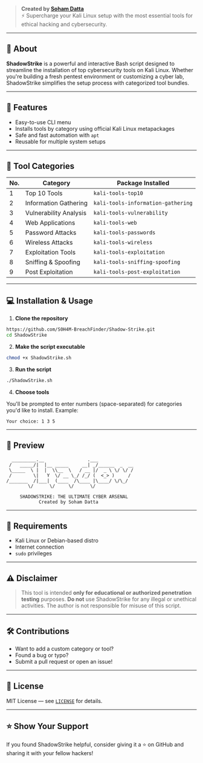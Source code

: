 
> **Created by [Soham Datta](https://github.com/S0H4M-BreachFinder)**  
> ⚡ Supercharge your Kali Linux setup with the most essential tools for ethical hacking and cybersecurity.

---

## 🚀 About

**ShadowStrike** is a powerful and interactive Bash script designed to streamline the installation of top cybersecurity tools on Kali Linux. Whether you're building a fresh pentest environment or customizing a cyber lab, ShadowStrike simplifies the setup process with categorized tool bundles.

---

## 🎯 Features

- Easy-to-use CLI menu
- Installs tools by category using official Kali Linux metapackages
- Safe and fast automation with `apt`
- Reusable for multiple system setups

---

## 🧰 Tool Categories

| No. | Category               | Package Installed                        |
|-----|------------------------|------------------------------------------|
| 1   | Top 10 Tools           | `kali-tools-top10`                       |
| 2   | Information Gathering  | `kali-tools-information-gathering`       |
| 3   | Vulnerability Analysis | `kali-tools-vulnerability`               |
| 4   | Web Applications       | `kali-tools-web`                         |
| 5   | Password Attacks       | `kali-tools-passwords`                   |
| 6   | Wireless Attacks       | `kali-tools-wireless`                    |
| 7   | Exploitation Tools     | `kali-tools-exploitation`                |
| 8   | Sniffing & Spoofing    | `kali-tools-sniffing-spoofing`           |
| 9   | Post Exploitation      | `kali-tools-post-exploitation`           |

---

## 💻 Installation & Usage

1. **Clone the repository**

```bash
https://github.com/S0H4M-BreachFinder/Shadow-Strike.git
cd ShadowStrike
````

2. **Make the script executable**

```bash
chmod +x ShadowStrike.sh
```

3. **Run the script**

```bash
./ShadowStrike.sh
```

4. **Choose tools**

You'll be prompted to enter numbers (space-separated) for categories you'd like to install. Example:

```
Your choice: 1 3 5
```

---

## 📸 Preview 

```
  _________.__                .___             
 /   _____/|  |__ _____     __| _/______  _  __
 \_____  \ |  |  \\__  \   / __ |/  _ \ \/ \/ /
 /        \|   Y  \/ __ \_/ /_/ (  <_> )     / 
/_______  /|___|  (____  /\____ |\____/ \/\_/  
        \/      \/     \/      \/              

     SHADOWSTRIKE: THE ULTIMATE CYBER ARSENAL
            Created by Soham Datta
```

---

## 📎 Requirements

* Kali Linux or Debian-based distro 
* Internet connection
* `sudo` privileges

---

## ⚠️ Disclaimer

> This tool is intended **only for educational or authorized penetration testing** purposes.
> **Do not** use ShadowStrike for any illegal or unethical activities.
> The author is not responsible for misuse of this script.

---

## 🛠 Contributions

* Want to add a custom category or tool?
* Found a bug or typo?
* Submit a pull request or open an issue!

---

## 📃 License

MIT License — see [`LICENSE`](./LICENSE) for details.

---

## ⭐️ Show Your Support

If you found ShadowStrike helpful, consider giving it a ⭐ on GitHub and sharing it with your fellow hackers!




